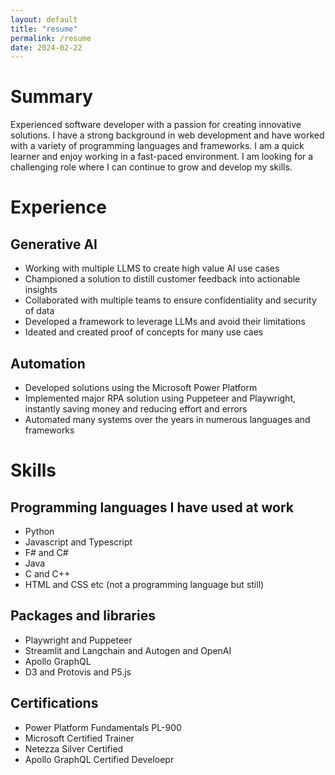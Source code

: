 ```yaml
---
layout: default
title: "resume"
permalink: /resume
date: 2024-02-22
---
```


# Summary
Experienced software developer with a passion for creating innovative solutions. I have a strong background in web development and have worked with a variety of programming languages and frameworks. I am a quick learner and enjoy working in a fast-paced environment. I am looking for a challenging role where I can continue to grow and develop my skills.

# Experience

## Generative AI
- Working with multiple LLMS to create high value AI use cases
- Championed a solution to distill customer feedback into actionable insights
- Collaborated with multiple teams to ensure confidentiality and security of data
- Developed a framework to leverage LLMs and avoid their limitations
- Ideated and created proof of concepts for many use caes

## Automation
- Developed solutions using the Microsoft Power Platform
- Implemented major RPA solution using Puppeteer and Playwright, instantly saving money and reducing effort and errors
- Automated many systems over the years in numerous languages and frameworks

# Skills

## Programming languages I have used at work
- Python
- Javascript and Typescript
- F# and C#
- Java
- C and C++
- HTML and CSS etc (not a programming language but still)

## Packages and libraries
- Playwright and Puppeteer
- Streamlit and Langchain and Autogen and OpenAI
- Apollo GraphQL
- D3 and Protovis and P5.js

## Certifications
- Power Platform Fundamentals PL-900
- Microsoft Certified Trainer
- Netezza Silver Certified
- Apollo GraphQL Certified Develoepr

